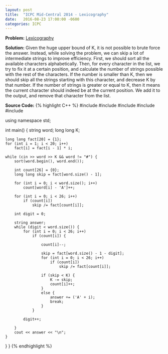 ```yaml
---
layout: post
title:  "ICPC Mid-Central 2014 - Lexicography"
date:   2016-08-23 17:00:00 -0600
categories: ICPC
---
```


**Problem:** [Lexicography]

**Solution:**
Given the huge upper bound of K, it is not possible to brute force the answer. Instead, while solving the problem,
we can skip a lot of intermediate strings to improve efficiency.
First, we should sort all the available characters alphabetically. Then, for every character in the list,
we try to fix it at a certain position, and calculate the number of strings possible with the rest of the characters. If the number is 
smaller than K, then we should skip all the strings starting with this character, and decrease K by that number. If the number of strings is
greater or equal to K, then it means the current character should indeed be at the current position. We add it to the output, and remove 
that character from the list.

**Source Code:**
{% highlight C++ %}
#include <iostream>
#include <cstdio>
#include <string>
#include <algorithm>
#include <cmath>

using namespace std;

int main() {
	string word;
	long long K;

	long long fact[20] = {1};
	for (int i = 1; i < 20; i++)
		fact[i] = fact[i - 1] * i;

	while (cin >> word >> K && word != "#") {
		sort(word.begin(), word.end());
		
		int count[26] = {0};
		long long skip = fact[word.size() - 1];

		for (int i = 0; i < word.size(); i++) 
			count[word[i] - 'A']++;

		for (int i = 0; i < 26; i++)
			if (count[i])
				skip /= fact[count[i]];

		int digit = 0;
		
		string answer;
		while (digit < word.size()) {
			for (int i = 0; i < 26; i++)
				if (count[i]) {

					count[i]--;

					skip = fact[word.size() - 1 - digit];
					for (int i = 0; i < 26; i++)
						if (count[i])
							skip /= fact[count[i]];

					if (skip < K) {
						K -= skip;
						count[i]++;
					}
					else {
						answer += ('A' + i);
						break;
					}
				}

			digit++;

		}
		cout << answer << "\n";
	}
}
} 
{% endhighlight %}

[Lexicography]: https://icpcarchive.ecs.baylor.edu/index.php?option=com_onlinejudge&Itemid=8&category=662&page=show_problem&problem=4826
